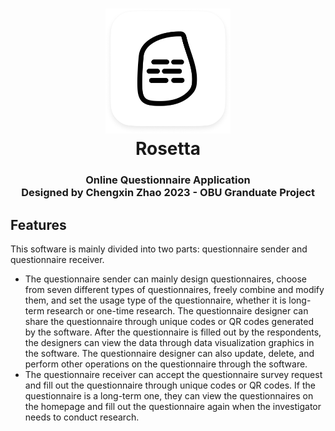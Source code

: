 <h1 align="center">
  <img src="GitHub_Resource/Logo.png" alt="Rosetta" width="200">
  <br>Rosetta<br>
</h1>

<h3 align="center">
  Online Questionnaire Application
  <br>
  Designed by Chengxin Zhao 2023 - OBU Granduate Project
</h3>


## Features

This software is mainly divided into two parts: questionnaire sender and questionnaire receiver. 
- The questionnaire sender can mainly design questionnaires, choose from seven different types of questionnaires, freely combine and modify them, and set the usage type of the questionnaire, whether it is long-term research or one-time research. The questionnaire designer can share the questionnaire through unique codes or QR codes generated by the software. After the questionnaire is filled out by the respondents, the designers can view the data through data visualization graphics in the software. The questionnaire designer can also update, delete, and perform other operations on the questionnaire through the software. 
- The questionnaire receiver can accept the questionnaire survey request and fill out the questionnaire through unique codes or QR codes. If the questionnaire is a long-term one, they can view the questionnaires on the homepage and fill out the questionnaire again when the investigator needs to conduct research.

